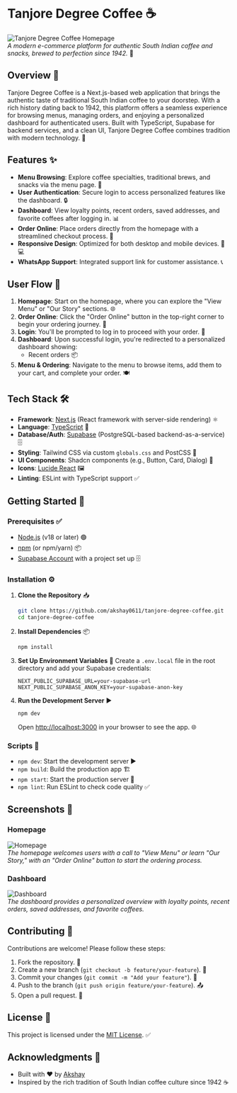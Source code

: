 # Tanjore Degree Coffee ☕

![Tanjore Degree Coffee Homepage](https://via.placeholder.com/1200x400.png?text=Tanjore+Degree+Coffee+Homepage)  
*A modern e-commerce platform for authentic South Indian coffee and snacks, brewed to perfection since 1942.* 🌟

## Overview 📖

Tanjore Degree Coffee is a Next.js-based web application that brings the authentic taste of traditional South Indian coffee to your doorstep. With a rich history dating back to 1942, this platform offers a seamless experience for browsing menus, managing orders, and enjoying a personalized dashboard for authenticated users. Built with TypeScript, Supabase for backend services, and a clean UI, Tanjore Degree Coffee combines tradition with modern technology. 🚀

## Features ✨

- **Menu Browsing**: Explore coffee specialties, traditional brews, and snacks via the menu page. 🍵
- **User Authentication**: Secure login to access personalized features like the dashboard. 🔒
- **Dashboard**: View loyalty points, recent orders, saved addresses, and favorite coffees after logging in. 📊
- **Order Online**: Place orders directly from the homepage with a streamlined checkout process. 🛒
- **Responsive Design**: Optimized for both desktop and mobile devices. 📱💻
- **WhatsApp Support**: Integrated support link for customer assistance. 📞

## User Flow 👤

1. **Homepage**: Start on the homepage, where you can explore the "View Menu" or "Our Story" sections. 🌐
2. **Order Online**: Click the "Order Online" button in the top-right corner to begin your ordering journey. 🛒
3. **Login**: You'll be prompted to log in to proceed with your order. 🔑
4. **Dashboard**: Upon successful login, you're redirected to a personalized dashboard showing:
   - Recent orders 📦
5. **Menu & Ordering**: Navigate to the menu to browse items, add them to your cart, and complete your order. 🍽️

## Tech Stack 🛠️

- **Framework**: [Next.js](https://nextjs.org/) (React framework with server-side rendering) ⚛️
- **Language**: [TypeScript](https://www.typescriptlang.org/) 📜
- **Database/Auth**: [Supabase](https://supabase.com/) (PostgreSQL-based backend-as-a-service) 🗄️
- **Styling**: Tailwind CSS via custom `globals.css` and PostCSS 🎨
- **UI Components**: Shadcn components (e.g., Button, Card, Dialog) 🧩
- **Icons**: [Lucide React](https://lucide.dev/) 🖼️
- **Linting**: ESLint with TypeScript support ✅

## Getting Started 🚀

### Prerequisites ✅

- [Node.js](https://nodejs.org/) (v18 or later) 🟢
- [npm](https://npm.io/) (or npm/yarn) 📦
- [Supabase Account](https://supabase.com/) with a project set up 🗄️

### Installation ⚙️

1. **Clone the Repository** 📥
   ```bash
   git clone https://github.com/akshay0611/tanjore-degree-coffee.git
   cd tanjore-degree-coffee
   ```

2. **Install Dependencies** 📦
   ```bash
   npm install
   ```

3. **Set Up Environment Variables** 🔑
   Create a `.env.local` file in the root directory and add your Supabase credentials:
   ```
   NEXT_PUBLIC_SUPABASE_URL=your-supabase-url
   NEXT_PUBLIC_SUPABASE_ANON_KEY=your-supabase-anon-key
   ```

4. **Run the Development Server** ▶️
   ```bash
   npm dev
   ```
   Open [http://localhost:3000](http://localhost:3000) in your browser to see the app. 🌐

### Scripts 📜

- `npm dev`: Start the development server ▶️
- `npm build`: Build the production app 🏗️
- `npm start`: Start the production server 🚀
- `npm lint`: Run ESLint to check code quality ✅

## Screenshots 📸

### Homepage
![Homepage](https://via.placeholder.com/1200x400.png?text=Tanjore+Degree+Coffee+Homepage)  
*The homepage welcomes users with a call to "View Menu" or learn "Our Story," with an "Order Online" button to start the ordering process.*

### Dashboard
![Dashboard](https://via.placeholder.com/1200x400.png?text=Tanjore+Degree+Coffee+Dashboard)  
*The dashboard provides a personalized overview with loyalty points, recent orders, saved addresses, and favorite coffees.*

## Contributing 🤝

Contributions are welcome! Please follow these steps:

1. Fork the repository. 🍴
2. Create a new branch (`git checkout -b feature/your-feature`). 🌿
3. Commit your changes (`git commit -m "Add your feature"`). 💾
4. Push to the branch (`git push origin feature/your-feature`). 📤
5. Open a pull request. 🙌

## License 📜

This project is licensed under the [MIT License](LICENSE). ✅

## Acknowledgments 🌟

- Built with ❤️ by [Akshay](https://github.com/akshay0611)
- Inspired by the rich tradition of South Indian coffee culture since 1942 ☕